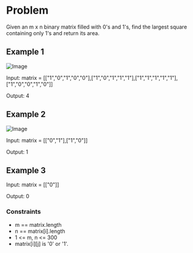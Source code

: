 # Problem

Given an m x n binary matrix filled with 0's and 1's, find the largest square containing only 1's and return its area.

## Example 1

![Image](https://assets.leetcode.com/uploads/2020/11/26/max1grid.jpg)

Input: matrix = [["1","0","1","0","0"],["1","0","1","1","1"],["1","1","1","1","1"],["1","0","0","1","0"]]

Output: 4

## Example 2

![Image](https://assets.leetcode.com/uploads/2020/11/26/max2grid.jpg)

Input: matrix = [["0","1"],["1","0"]]

Output: 1

## Example 3

Input: matrix = [["0"]]

Output: 0
 
### Constraints

- m == matrix.length
- n == matrix[i].length
- 1 <= m, n <= 300
- matrix[i][j] is '0' or '1'.
